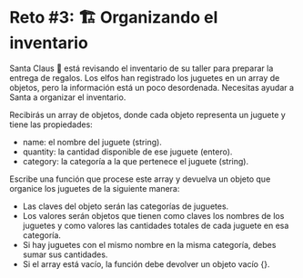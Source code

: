 # Reto #3: 🏗️ Organizando el inventario

Santa Claus 🎅 está revisando el inventario de su taller para preparar la entrega de regalos. Los elfos han registrado los juguetes en un array de objetos, pero la información está un poco desordenada. Necesitas ayudar a Santa a organizar el inventario.

Recibirás un array de objetos, donde cada objeto representa un juguete y tiene las propiedades:

- name: el nombre del juguete (string).
- quantity: la cantidad disponible de ese juguete (entero).
- category: la categoría a la que pertenece el juguete (string).

Escribe una función que procese este array y devuelva un objeto que organice los juguetes de la siguiente manera:

- Las claves del objeto serán las categorías de juguetes.
- Los valores serán objetos que tienen como claves los nombres de los juguetes y como valores las cantidades totales de cada juguete en esa categoría.
- Si hay juguetes con el mismo nombre en la misma categoría, debes sumar sus cantidades.
- Si el array está vacío, la función debe devolver un objeto vacío {}.

